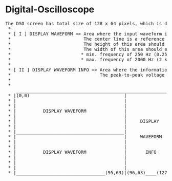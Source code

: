 # Digital-Oscilloscope
<pre>
The DSO screen has total size of 128 x 64 pixels, which is divided into two sections:
 * 
 * [ I ] DISPLAY WAVEFORM => Area where the input waveform is to be displayed (may it be Sine, Square, etc.)
 * 							 The center line is a reference line about which the waveform should be symmetric.
 * 							 The height of this area should accomodate the waveform with max. Vpp of 5V.
 * 							 The width of this area should accomodate the waveform with:
 * 							* min. frequency of 250 Hz (0.25 kHz)
 * 							* max. frequency of 2000 Hz (2 kHz)
 * 
 * [ II ] DISPLAY WAVEFORM INFO => Area where the information about the waveform is to be displayed.
 * 								   The peak-to-peak voltage (Vpp), frequency in kHz, ms/div, V/div.
 * 
 * 
    ____________________________________________________________
 * |(0,0)                                   |                   |
 * |                                        |                   |
 * |                                        |                   |
 * |          DISPLAY WAVEFORM              |                   |
 * |                                        |                   |
 * |                                        |     DISPLAY       |
 * |                                        |                   |
 * |________________________________________|                   |
 * |                                        |     WAVEFORM      |
 * |                                        |                   |
 * |                                        |                   |
 * |          DISPLAY WAVEFORM              |       INFO        |
 * |                                        |                   |
 * |                                        |                   |
 * |                                        |                   |
 * |_________________________________(95,63)|(96,63)____(127,63)|
   </pre>

